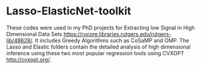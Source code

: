 # Lasso-ElasticNet-toolkit

These codes were used in my PhD projects for Extracting low Signal in High Dimensional Data Sets https://rucore.libraries.rutgers.edu/rutgers-lib/48628/. It includes Greedy Algorithms such as CoSaMP and OMP.
The Lasso and Elastic folders contain the detailed analysis of high dimensional inference using these two most popular regression tools using CVXOPT http://cvxopt.org/.
